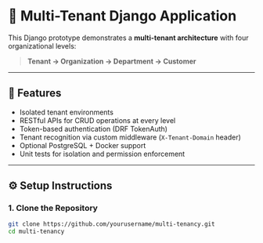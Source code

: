 # 🏢 Multi-Tenant Django Application

This Django prototype demonstrates a **multi-tenant architecture** with four organizational levels:

> **Tenant → Organization → Department → Customer**

---

## 🚀 Features

- Isolated tenant environments
- RESTful APIs for CRUD operations at every level
- Token-based authentication (DRF TokenAuth)
- Tenant recognition via custom middleware (`X-Tenant-Domain` header)
- Optional PostgreSQL + Docker support
- Unit tests for isolation and permission enforcement

---

## ⚙️ Setup Instructions

### 1. Clone the Repository

```bash
git clone https://github.com/yourusername/multi-tenancy.git
cd multi-tenancy
